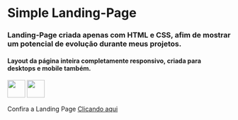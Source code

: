 # Simple Landing-Page

### Landing-Page criada apenas com HTML e CSS, afim de mostrar um potencial de evolução durante meus projetos.

#### Layout da página inteira completamente responsivo, criada para desktops e mobile também.

<div style="display:inline">
  <img width='40' heigth='40' src="https://cdn.jsdelivr.net/gh/devicons/devicon@latest/icons/html5/html5-original-wordmark.svg"/>
  <img width='40' heigth='40' src="https://cdn.jsdelivr.net/gh/devicons/devicon@latest/icons/css3/css3-original-wordmark.svg"/>
</div>

Confira a Landing Page [Clicando aqui](https://1freelipe.github.io/Landing-Page/)
